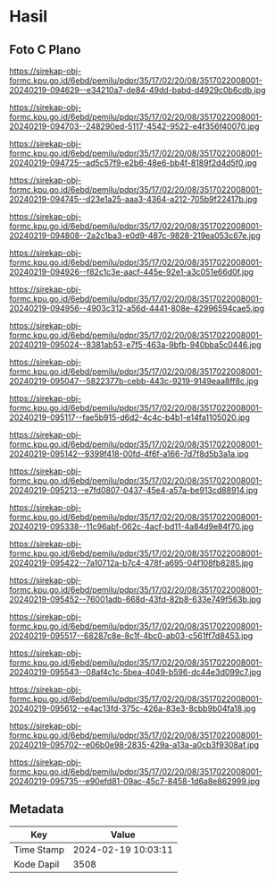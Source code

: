 # Hasil

## Foto C Plano

https://sirekap-obj-formc.kpu.go.id/6ebd/pemilu/pdpr/35/17/02/20/08/3517022008001-20240219-094629--e34210a7-de84-49dd-babd-d4929c0b6cdb.jpg

https://sirekap-obj-formc.kpu.go.id/6ebd/pemilu/pdpr/35/17/02/20/08/3517022008001-20240219-094703--248290ed-5117-4542-9522-e4f356f40070.jpg

https://sirekap-obj-formc.kpu.go.id/6ebd/pemilu/pdpr/35/17/02/20/08/3517022008001-20240219-094725--ad5c57f9-e2b6-48e6-bb4f-8189f2d4d5f0.jpg

https://sirekap-obj-formc.kpu.go.id/6ebd/pemilu/pdpr/35/17/02/20/08/3517022008001-20240219-094745--d23e1a25-aaa3-4364-a212-705b9f22417b.jpg

https://sirekap-obj-formc.kpu.go.id/6ebd/pemilu/pdpr/35/17/02/20/08/3517022008001-20240219-094808--2a2c1ba3-e0d9-487c-9828-219ea053c67e.jpg

https://sirekap-obj-formc.kpu.go.id/6ebd/pemilu/pdpr/35/17/02/20/08/3517022008001-20240219-094926--f82c1c3e-aacf-445e-92e1-a3c051e66d0f.jpg

https://sirekap-obj-formc.kpu.go.id/6ebd/pemilu/pdpr/35/17/02/20/08/3517022008001-20240219-094956--4903c312-a56d-4441-808e-42996594cae5.jpg

https://sirekap-obj-formc.kpu.go.id/6ebd/pemilu/pdpr/35/17/02/20/08/3517022008001-20240219-095024--8381ab53-e7f5-463a-9bfb-940bba5c0446.jpg

https://sirekap-obj-formc.kpu.go.id/6ebd/pemilu/pdpr/35/17/02/20/08/3517022008001-20240219-095047--5822377b-cebb-443c-9219-9149eaa8ff8c.jpg

https://sirekap-obj-formc.kpu.go.id/6ebd/pemilu/pdpr/35/17/02/20/08/3517022008001-20240219-095117--fae5b915-d6d2-4c4c-b4b1-e14fa1105020.jpg

https://sirekap-obj-formc.kpu.go.id/6ebd/pemilu/pdpr/35/17/02/20/08/3517022008001-20240219-095142--9399f418-00fd-4f6f-a166-7d7f8d5b3a1a.jpg

https://sirekap-obj-formc.kpu.go.id/6ebd/pemilu/pdpr/35/17/02/20/08/3517022008001-20240219-095213--e7fd0807-0437-45e4-a57a-be913cd88914.jpg

https://sirekap-obj-formc.kpu.go.id/6ebd/pemilu/pdpr/35/17/02/20/08/3517022008001-20240219-095338--11c96abf-062c-4acf-bd11-4a84d9e84f70.jpg

https://sirekap-obj-formc.kpu.go.id/6ebd/pemilu/pdpr/35/17/02/20/08/3517022008001-20240219-095422--7a10712a-b7c4-478f-a695-04f108fb8285.jpg

https://sirekap-obj-formc.kpu.go.id/6ebd/pemilu/pdpr/35/17/02/20/08/3517022008001-20240219-095452--76001adb-668d-43fd-82b8-633e749f563b.jpg

https://sirekap-obj-formc.kpu.go.id/6ebd/pemilu/pdpr/35/17/02/20/08/3517022008001-20240219-095517--68287c8e-8c1f-4bc0-ab03-c561ff7d8453.jpg

https://sirekap-obj-formc.kpu.go.id/6ebd/pemilu/pdpr/35/17/02/20/08/3517022008001-20240219-095543--08af4c1c-5bea-4049-b596-dc44e3d099c7.jpg

https://sirekap-obj-formc.kpu.go.id/6ebd/pemilu/pdpr/35/17/02/20/08/3517022008001-20240219-095612--e4ac13fd-375c-426a-83e3-8cbb9b04fa18.jpg

https://sirekap-obj-formc.kpu.go.id/6ebd/pemilu/pdpr/35/17/02/20/08/3517022008001-20240219-095702--e06b0e98-2835-429a-a13a-a0cb3f9308af.jpg

https://sirekap-obj-formc.kpu.go.id/6ebd/pemilu/pdpr/35/17/02/20/08/3517022008001-20240219-095735--e90efd81-09ac-45c7-8458-1d6a8e862999.jpg


## Metadata

| Key        | Value               |
| ---------- | ------------------- |
| Time Stamp | 2024-02-19 10:03:11 |
| Kode Dapil | 3508                |



